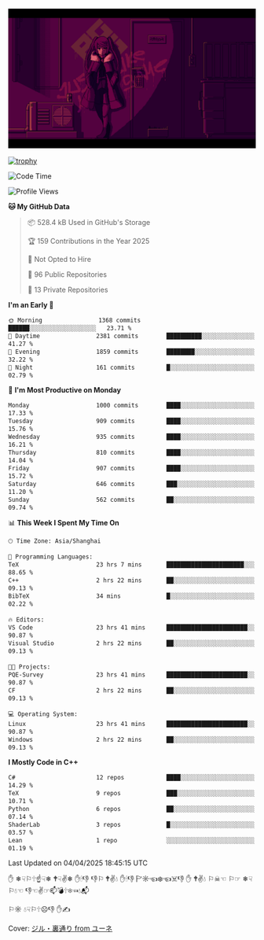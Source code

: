 ![](imgs/main.png)

[![trophy](https://github-profile-trophy.vercel.app/?username=NeilKleistGao&theme=dracula)](https://github.com/ryo-ma/github-profile-trophy)

<!--START_SECTION:waka-->
![Code Time](http://img.shields.io/badge/Code%20Time-1%2C689%20hrs%209%20mins-blue)

![Profile Views](http://img.shields.io/badge/Profile%20Views-0-blue)

**🐱 My GitHub Data** 

> 📦 528.4 kB Used in GitHub's Storage 
 > 
> 🏆 159 Contributions in the Year 2025
 > 
> 🚫 Not Opted to Hire
 > 
> 📜 96 Public Repositories 
 > 
> 🔑 13 Private Repositories 
 > 
**I'm an Early 🐤** 

```text
🌞 Morning                1368 commits        ██████░░░░░░░░░░░░░░░░░░░   23.71 % 
🌆 Daytime                2381 commits        ██████████░░░░░░░░░░░░░░░   41.27 % 
🌃 Evening                1859 commits        ████████░░░░░░░░░░░░░░░░░   32.22 % 
🌙 Night                  161 commits         █░░░░░░░░░░░░░░░░░░░░░░░░   02.79 % 
```
📅 **I'm Most Productive on Monday** 

```text
Monday                   1000 commits        ████░░░░░░░░░░░░░░░░░░░░░   17.33 % 
Tuesday                  909 commits         ████░░░░░░░░░░░░░░░░░░░░░   15.76 % 
Wednesday                935 commits         ████░░░░░░░░░░░░░░░░░░░░░   16.21 % 
Thursday                 810 commits         ████░░░░░░░░░░░░░░░░░░░░░   14.04 % 
Friday                   907 commits         ████░░░░░░░░░░░░░░░░░░░░░   15.72 % 
Saturday                 646 commits         ███░░░░░░░░░░░░░░░░░░░░░░   11.20 % 
Sunday                   562 commits         ██░░░░░░░░░░░░░░░░░░░░░░░   09.74 % 
```


📊 **This Week I Spent My Time On** 

```text
🕑︎ Time Zone: Asia/Shanghai

💬 Programming Languages: 
TeX                      23 hrs 7 mins       ██████████████████████░░░   88.65 % 
C++                      2 hrs 22 mins       ██░░░░░░░░░░░░░░░░░░░░░░░   09.13 % 
BibTeX                   34 mins             █░░░░░░░░░░░░░░░░░░░░░░░░   02.22 % 

🔥 Editors: 
VS Code                  23 hrs 41 mins      ███████████████████████░░   90.87 % 
Visual Studio            2 hrs 22 mins       ██░░░░░░░░░░░░░░░░░░░░░░░   09.13 % 

🐱‍💻 Projects: 
PQE-Survey               23 hrs 41 mins      ███████████████████████░░   90.87 % 
CF                       2 hrs 22 mins       ██░░░░░░░░░░░░░░░░░░░░░░░   09.13 % 

💻 Operating System: 
Linux                    23 hrs 41 mins      ███████████████████████░░   90.87 % 
Windows                  2 hrs 22 mins       ██░░░░░░░░░░░░░░░░░░░░░░░   09.13 % 
```

**I Mostly Code in C++** 

```text
C#                       12 repos            ████░░░░░░░░░░░░░░░░░░░░░   14.29 % 
TeX                      9 repos             ███░░░░░░░░░░░░░░░░░░░░░░   10.71 % 
Python                   6 repos             ██░░░░░░░░░░░░░░░░░░░░░░░   07.14 % 
ShaderLab                3 repos             █░░░░░░░░░░░░░░░░░░░░░░░░   03.57 % 
Lean                     1 repo              ░░░░░░░░░░░░░░░░░░░░░░░░░   01.19 % 
```




 Last Updated on 04/04/2025 18:45:15 UTC
<!--END_SECTION:waka-->

✋ ❄☟⚐🕆☝☟❄ 🕈☟✌❄ ✋🕯👎 👎⚐ 🕈✌💧 ✋🕯👎 🏱☼☜❄☜☠👎 ✋ 🕈✌💧 ⚐☠☜ ⚐☞ ❄☟⚐💧☜ 👎☜✌☞📫💣🕆❄☜💧📬

⚐☼ 💧☟⚐🕆☹👎 ✋✍

Cover: [ジル・裏通り from ユーネ](https://www.pixiv.net/artworks/62127066)
